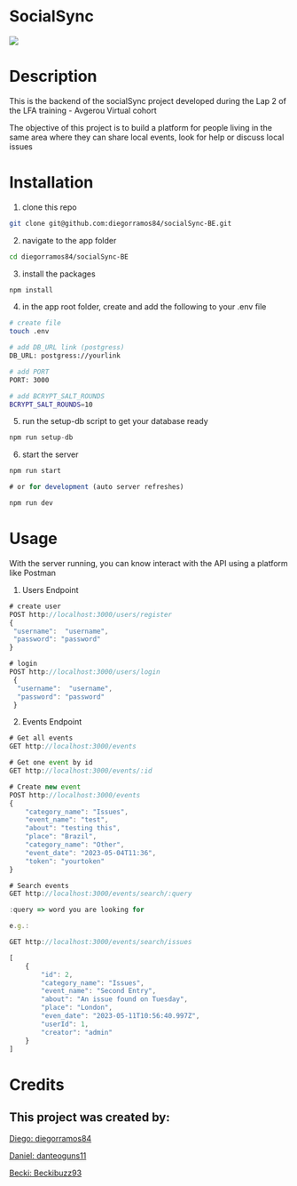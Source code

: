 # SocialSync
<img src="https://github.com/diegorramos84/socialSync-BE/assets/17050237/5a2b3389-7709-4265-a642-2dc40d7bb93d">

# Description

This is the backend of the socialSync project developed during the Lap 2 of the LFA training - Avgerou Virtual cohort

The objective of this project is to build a platform for people living in the same area where they can share local events, look for help or discuss local issues

# Installation 

1. clone this repo
```bash
git clone git@github.com:diegorramos84/socialSync-BE.git
```
2. navigate to the app folder
```bash
cd diegorramos84/socialSync-BE
```
3. install the packages
```bash
npm install
```
4. in the app root folder, create and add the following to your .env file
```bash
# create file
touch .env

# add DB_URL link (postgress)
DB_URL: postgress://yourlink

# add PORT
PORT: 3000

# add BCRYPT_SALT_ROUNDS
BCRYPT_SALT_ROUNDS=10
```
5. run the setup-db script to get your database ready
```js
npm run setup-db
```
6. start the server
```js
npm run start

# or for development (auto server refreshes)

npm run dev
```

# Usage

With the server running, you can know interact with the API using a platform like Postman
    
1. Users Endpoint
```js
# create user
POST http://localhost:3000/users/register
{
 "username":  "username",
 "password": "password"
}

# login
POST http://localhost:3000/users/login
 {
  "username":  "username",
  "password": "password"
 }
```
2. Events Endpoint
```js
# Get all events
GET http://localhost:3000/events

# Get one event by id
GET http://localhost:3000/events/:id

# Create new event
POST http://localhost:3000/events
{
    "category_name": "Issues",
    "event_name": "test",
    "about": "testing this",
    "place": "Brazil",
    "category_name": "Other",
    "event_date": "2023-05-04T11:36",
    "token": "yourtoken"
}

# Search events
GET http://localhost:3000/events/search/:query

:query => word you are looking for

e.g.:

GET http://localhost:3000/events/search/issues

[
    {
        "id": 2,
        "category_name": "Issues",
        "event_name": "Second Entry",
        "about": "An issue found on Tuesday",
        "place": "London",
        "even_date": "2023-05-11T10:56:40.997Z",
        "userId": 1,
        "creator": "admin"
    }
]

```
# Credits
## This project was created by: 

[Diego: diegorramos84](https://github.com/diegorramos84)

[Daniel: danteoguns11](https://github.com/danteoguns11)

[Becki: Beckibuzz93](https://github.com/Beckibuzz93)
